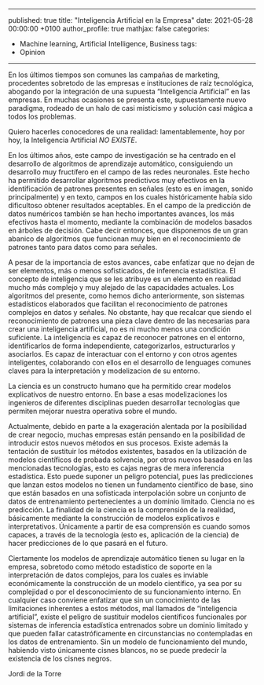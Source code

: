 
---
published: true
title: "Inteligencia Artificial en la Empresa"
date:   2021-05-28 00:00:00 +0100
author_profile: true
mathjax: false
categories:
  - Machine learning, Artificial Intelligence, Business
tags:
  - Opinion
---

En los últimos tiempos son comunes las campañas de marketing, procedentes sobretodo de las empresas e instituciones de raíz tecnológica, abogando por la integración de una supuesta “Inteligencia Artificial” en las empresas. En muchas ocasiones se presenta este, supuestamente nuevo paradigma, rodeado de un halo de casi misticismo y solución casi mágica a todos los problemas.

Quiero hacerles conocedores de una realidad: lamentablemente, hoy por hoy, la Inteligencia Artificial *NO EXISTE*.

En los últimos años, este campo de investigación se ha centrado en el desarrollo de algoritmos de aprendizaje automático, consiguiendo un desarrollo muy fructífero en el campo de las redes neuronales. Este hecho ha permitido desarrollar algoritmos predictivos muy efectivos en la identificación de patrones presentes en señales (esto es en imagen, sonido principalmente) y en texto, campos en los cuales históricamente había sido dificultoso obtener resultados aceptables. En el campo de la predicción de datos numéricos también se han hecho importantes avances, los más efectivos hasta el momento, mediante la combinación de modelos basados en árboles de decisión. Cabe decir entonces, que disponemos de un gran abanico de algoritmos que funcionan muy bien en el reconocimiento de patrones tanto para datos como para señales. 

A pesar de la importancia de estos avances, cabe enfatizar que no dejan de ser elementos, más o menos sofisticados, de inferencia estadística. El concepto de inteligencia que se les atribuye es un elemento en realidad mucho más complejo y muy alejado de las capacidades actuales. Los algoritmos del presente, como hemos dicho anteriormente, son sistemas estadísticos elaborados que facilitan el reconocimiento de patrones complejos en datos y señales. No obstante, hay que recalcar que siendo el reconocimiento de patrones una pieza clave dentro de las necesarias para crear una inteligencia artificial, no es ni mucho menos una condición suficiente. La inteligencia es capaz de reconocer patrones en el entorno, identificarlos de forma independiente, categorizarlos, estructurarlos y asociarlos. Es capaz de interactuar con el entorno y con otros agentes inteligentes, colaborando con ellos en el desarrollo de lenguages comunes claves para la interpretación y modelizacion de su entorno. 

La ciencia es un constructo humano que ha permitido crear modelos explicativos de nuestro entorno. En base a esas modelizaciones los ingenieros de diferentes disciplinas pueden desarrollar tecnologías que permiten mejorar nuestra operativa sobre el mundo.

Actualmente, debido en parte a la exageración alentada por la posibilidad de crear negocio, muchas empresas están pensando en la posibilidad de introducir estos nuevos métodos en sus procesos. Existe además la tentación de sustituir los métodos existentes, basados en la utilización de modelos científicos de probada solvencia, por otros nuevos basados en las mencionadas tecnologías, esto es cajas negras de mera inferencia estadística. Esto puede suponer un peligro potencial, pues las predicciones que lanzan estos modelos no tienen un fundamento científico de base, sino que están basados en una sofisticada interpolación sobre un conjunto de datos de entrenamiento pertenecientes a un dominio limitado. Ciencia no es predicción. La finalidad de la ciencia es la comprensión de la realidad, básicamente mediante la construcción de modelos explicativos e interpretativos. Únicamente a partir de esa comprensión es cuando somos capaces, a través de la tecnología (esto es, aplicación de la ciencia) de hacer predicciones de lo que pasará en el futuro.

Ciertamente los modelos de aprendizaje automático tienen su lugar en la empresa, sobretodo como método estadistico de soporte en la interpretación de datos complejos, para los cuales es inviable económicamente la construcción de un modelo científico, ya sea por su complejidad o por el desconocimiento de su funcionamiento interno. En cualquier caso conviene enfatizar que sin un conocimiento de las limitaciones inherentes a estos métodos, mal llamados de “inteligencia artificial”, existe el peligro de sustituir modelos científicos funcionales por sistemas de inferencia estadística entrenados sobre un dominio limitado y que pueden fallar catastróficamente en circunstancias no contempladas en los datos de entrenamiento. Sin un modelo de funcionamiento del mundo, habiendo visto únicamente cisnes blancos, no se puede predecir la existencia de los cisnes negros.

Jordi de la Torre
